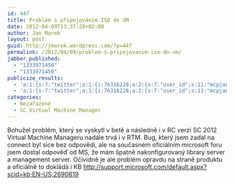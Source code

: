 ```yaml
---
id: 447
title: Problém s připojováním ISO do VM
date: 2012-04-09T13:37:28+02:00
author: Jan Marek
layout: post
guid: http://jmarek.wordpress.com/?p=447
permalink: /2012/04/09/problem-s-pripojovanim-iso-do-vm/
jabber_published:
  - "1333971450"
  - "1333971450"
publicize_results:
  - 'a:1:{s:7:"twitter";a:1:{i:76316228;a:2:{s:7:"user_id";s:11:"mcpjanmarek";s:7:"post_id";s:18:"189316113505595392";}}}'
  - 'a:1:{s:7:"twitter";a:1:{i:76316228;a:2:{s:7:"user_id";s:11:"mcpjanmarek";s:7:"post_id";s:18:"189316113505595392";}}}'
categories:
  - Nezařazené
  - SC Virtual Machine Manager
---
```

Bohužel problém, který se vyskytl v betě a následně i v RC verzi SC 2012 Virtual Machine Manageru nadále trvá i v RTM. Bug, který jsem zadal na connect byl sice bez odpovědi, ale na současném oficiálním microsoft foru jsem dostal odpověď od MS, že mám špatně nakonfigurovaný library server a management server. Očividně je ale problém opravdu na straně produktu a oficiálně to dokládá i KB <http://support.microsoft.com/default.aspx?scid=kb;EN-US;2690619>
